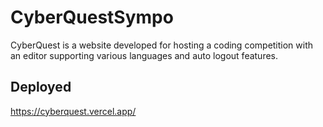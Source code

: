# CyberQuestSympo
CyberQuest is a website developed for hosting a coding competition with an editor supporting various languages and auto logout features.


## Deployed 
https://cyberquest.vercel.app/

